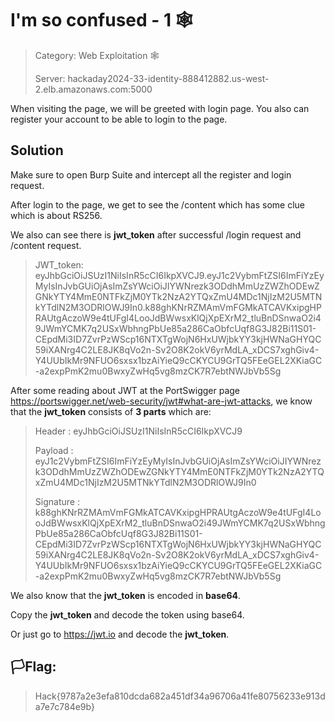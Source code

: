 # I'm so confused - 1 🕸️

> Category: Web Exploitation 🕸️
>
> Server: hackaday2024-33-identity-888412882.us-west-2.elb.amazonaws.com:5000

When visiting the page, we will be greeted with login page. You also can register your account to be able to login to the page.

## Solution

Make sure to open Burp Suite and intercept all the register and login request.

After login to the page, we get to see the /content which has some clue which is about RS256.

We also can see there is **jwt_token** after successful /login request and /content request.

>JWT_token: eyJhbGciOiJSUzI1NiIsInR5cCI6IkpXVCJ9.eyJ1c2VybmFtZSI6ImFiYzEyMyIsInJvbGUiOjAsImZsYWciOiJIYWNrezk3ODdhMmUzZWZhODEwZGNkYTY4MmE0NTFkZjM0YTk2NzA2YTQxZmU4MDc1NjIzM2U5MTNkYTdlN2M3ODRlOWJ9In0.k88ghKNrRZMAmVmFGMkATCAVKxipgHPRAUtgAczoW9e4tUFgI4LooJdBWwsxKlQjXpEXrM2_tluBnDSnwaO2i49JWmYCMK7q2USxWbhngPbUe85a286CaObfcUqf8G3J82Bi11S01-CEpdMi3ID7ZvrPzWScp16NTXTgWojN6HxUWjbkYY3kjHWNaGHYQC59iXANrg4C2LE8JK8qVo2n-Sv2O8K2okV6yrMdLA_xDCS7xghGiv4-Y4UUbIkMr9NFUO6sxsx1bzAiYieQ9cCKYCU9GrTQ5FEeGEL2XKiaGC-a2expPmK2mu0BwxyZwHq5vg8mzCK7R7ebtNWJbVb5Sg

After some reading about JWT at the PortSwigger page https://portswigger.net/web-security/jwt#what-are-jwt-attacks, we know that the **jwt_token** consists of **3 parts** which are:

>Header : eyJhbGciOiJSUzI1NiIsInR5cCI6IkpXVCJ9
>
>Payload : eyJ1c2VybmFtZSI6ImFiYzEyMyIsInJvbGUiOjAsImZsYWciOiJIYWNrezk3ODdhMmUzZWZhODEwZGNkYTY4MmE0NTFkZjM0YTk2NzA2YTQxZmU4MDc1NjIzM2U5MTNkYTdlN2M3ODRlOWJ9In0
>
>Signature : k88ghKNrRZMAmVmFGMkATCAVKxipgHPRAUtgAczoW9e4tUFgI4LooJdBWwsxKlQjXpEXrM2_tluBnDSnwaO2i49JWmYCMK7q2USxWbhngPbUe85a286CaObfcUqf8G3J82Bi11S01-CEpdMi3ID7ZvrPzWScp16NTXTgWojN6HxUWjbkYY3kjHWNaGHYQC59iXANrg4C2LE8JK8qVo2n-Sv2O8K2okV6yrMdLA_xDCS7xghGiv4-Y4UUbIkMr9NFUO6sxsx1bzAiYieQ9cCKYCU9GrTQ5FEeGEL2XKiaGC-a2expPmK2mu0BwxyZwHq5vg8mzCK7R7ebtNWJbVb5Sg
    
We also know that the **jwt_token** is encoded in **base64**.

Copy the **jwt_token** and decode the token using base64.

Or just go to https://jwt.io and decode the **jwt_token**.

## 🏳️Flag:
>Hack{9787a2e3efa810dcda682a451df34a96706a41fe80756233e913da7e7c784e9b}